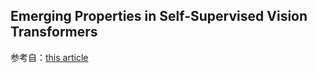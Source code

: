 ## Emerging Properties in Self-Supervised Vision Transformers

参考自：[this article](https://mp.weixin.qq.com/s/EGCAX51FTyZrO7-e4y9Egg)

